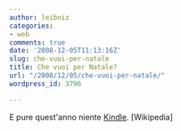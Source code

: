 ```yaml
---
author: leibniz
categories:
- web
comments: true
date: '2008-12-05T11:13:16Z'
slug: che-vuoi-per-natale
title: Che vuoi per Natale?
url: "/2008/12/05/che-vuoi-per-natale/"
wordpress_id: 3796

---
```

E pure quest'anno niente [Kindle](http://en.wikipedia.org/wiki/Amazon_Kindle). [Wikipedia]
